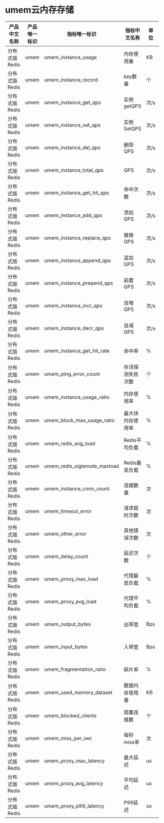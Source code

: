 # umem云内存存储

| 产品中文名称    | 产品唯一标识 | 指标唯一标识                       | 指标中文名称    | 单位  | 备注 |
|-----------|--------|------------------------------|-----------|-----|----|
| 分布式版Redis | umem   | umem_instance_usage          | 内存使用量     | KB  |    |
| 分布式版Redis | umem   | umem_instance_record         | key数量     | 个   |    |
| 分布式版Redis | umem   | umem_instance_get_qps        | 实例getQPS  | 次/s |    |
| 分布式版Redis | umem   | umem_instance_set_qps        | 实例SetQPS  | 次/s |    |
| 分布式版Redis | umem   | umem_instance_del_qps        | 删除QPS     | 次/s |    |
| 分布式版Redis | umem   | umem_instance_total_qps      | QPS       | 次/s |    |
| 分布式版Redis | umem   | umem_instance_get_hit_qps    | 命中次数      | 次/s |    |
| 分布式版Redis | umem   | umem_instance_add_qps        | 添加QPS     | 次/s |    |
| 分布式版Redis | umem   | umem_instance_replace_qps    | 替换QPS     | 次/s |    |
| 分布式版Redis | umem   | umem_instance_append_qps     | 追加QPS     | 次/s |    |
| 分布式版Redis | umem   | umem_instance_prepend_qps    | 前置QPS     | 次/s |    |
| 分布式版Redis | umem   | umem_instance_incr_qps       | 自增QPS     | 次/s |    |
| 分布式版Redis | umem   | umem_instance_decr_qps       | 自减QPS     | 次/s |    |
| 分布式版Redis | umem   | umem_instance_get_hit_rate   | 命中率       | %   |    |
| 分布式版Redis | umem   | umem_ping_error_count        | 存活探测失败次数  | 个   |    |
| 分布式版Redis | umem   | umem_instance_usage_ratio    | 内存使用率     | %   |    |
| 分布式版Redis | umem   | umem_block_max_usage_ratio   | 最大块内存使用率  | %   |    |
| 分布式版Redis | umem   | umem_redis_avg_load          | Redis平均负载 | %   |    |
| 分布式版Redis | umem   | umem_redis_siglenode_maxload | Redis最高负载 | %   |    |
| 分布式版Redis | umem   | umem_instance_conn_count     | 连接数量      | 次   |    |
| 分布式版Redis | umem   | umem_timeout_error           | 请求超时次数    | 次   |    |
| 分布式版Redis | umem   | umem_other_error             | 其他错误次数    | 次   |    |
| 分布式版Redis | umem   | umem_delay_count             | 延迟次数      | 个   |    |
| 分布式版Redis | umem   | umem_proxy_max_load          | 代理最高负载    | %   |    |
| 分布式版Redis | umem   | umem_proxy_avg_load          | 代理平均负载    | %   |    |
| 分布式版Redis | umem   | umem_output_bytes            | 出带宽       | Bps |    |
| 分布式版Redis | umem   | umem_input_bytes             | 入带宽       | Bps |    |
| 分布式版Redis | umem   | umem_fragmentation_ratio     | 碎片率       | %   |    |
| 分布式版Redis | umem   | umem_used_memory_dataset     | 数据内存使用量   | KB  |    |
| 分布式版Redis | umem   | umem_blocked_clients         | 阻塞连接数     | 个   |    |
| 分布式版Redis | umem   | umem_miss_per_sec            | 每秒miss率   | 次   |    |
| 分布式版Redis | umem   | umem_proxy_max_latency       | 最大延迟      | us  |    |
| 分布式版Redis | umem   | umem_proxy_avg_latency       | 平均延迟      | us  |    |
| 分布式版Redis | umem   | umem_proxy_p99_latency       | P99延迟     | us  |    |
